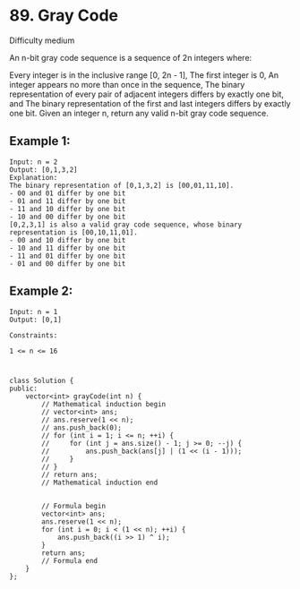 # 89. Gray Code
Difficulty medium

An n-bit gray code sequence is a sequence of 2n integers where:

Every integer is in the inclusive range [0, 2n - 1],
The first integer is 0,
An integer appears no more than once in the sequence,
The binary representation of every pair of adjacent integers differs by exactly one bit, and
The binary representation of the first and last integers differs by exactly one bit.
Given an integer n, return any valid n-bit gray code sequence.


## Example 1:
```
Input: n = 2
Output: [0,1,3,2]
Explanation:
The binary representation of [0,1,3,2] is [00,01,11,10].
- 00 and 01 differ by one bit
- 01 and 11 differ by one bit
- 11 and 10 differ by one bit
- 10 and 00 differ by one bit
[0,2,3,1] is also a valid gray code sequence, whose binary representation is [00,10,11,01].
- 00 and 10 differ by one bit
- 10 and 11 differ by one bit
- 11 and 01 differ by one bit
- 01 and 00 differ by one bit
```


## Example 2:
```
Input: n = 1
Output: [0,1]
```


```
Constraints:

1 <= n <= 16
```


#
```
class Solution {
public:
    vector<int> grayCode(int n) {
        // Mathematical induction begin
        // vector<int> ans;
        // ans.reserve(1 << n);
        // ans.push_back(0);
        // for (int i = 1; i <= n; ++i) {
        //     for (int j = ans.size() - 1; j >= 0; --j) {
        //         ans.push_back(ans[j] | (1 << (i - 1)));
        //     }
        // }
        // return ans;
        // Mathematical induction end


        // Formula begin
        vector<int> ans;
        ans.reserve(1 << n);
        for (int i = 0; i < (1 << n); ++i) {
            ans.push_back((i >> 1) ^ i);
        }
        return ans;
        // Formula end
    }
};
```